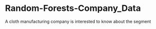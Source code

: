 # Random-Forests-Company_Data
A cloth manufacturing company is interested to know about the segment
